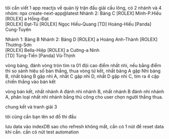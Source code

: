 tôi cần viết 1 app reactjs về quản lý trận đấu giải cầu lông, có 2 nhánh và 4 nhóm:
npx create-next-app@latest		Nhánh 2: Bảng C	
[ROLEX] Minh-P.Hiếu		[ROLEX] a Hồng-Đạt	
[ROLEX] Đạt-Tú		[ROLEX] Ngọc Hiếu-Quang	
[TD] Hoàng-Hiếu		[Panda] Cung-Tuyên	
			
			
			
Nhánh 1: Bảng B		Nhánh 2: Bảng D	
[ROLEX] a Hoàng Anh-Thành		[ROLEX] Thương-Sơn	
[ROLEX] Bella-Hiệp		[ROLEX] a Cường-a Ninh	
[TD] Tùng-Tiến		[Panda] Vũ-Thịnh	

vòng bảng, đánh vòng tròn tìm ra 01 đội cao điểm nhất nhì, nếu bằng điểm thì so sánh hiệu số bàn thắng, thua
vòng tứ kết, nhất bảng A gặp Nhì bảng B, nhất bảng B gặp nhì A, nhất C gặp nhì D, nhất D gặp nhì C, tìm ra 4 cặp chiến thắng vào bán kết

vòng bán kết, nhất nhánh A đánh nhì nhánh B, nhất nhánh B đánh nhì nhánh A, phân loại nhất nhì nhánh bằng thủ công cho user chọn người thắng thua.

chung kết và tranh giải 3

tôi cũng cần bạn lên sơ đồ thi đấu

lưu data vào indexDB sao cho refresh không mất, cần có 1 nút để reset data khi cần. cần có nút test automation